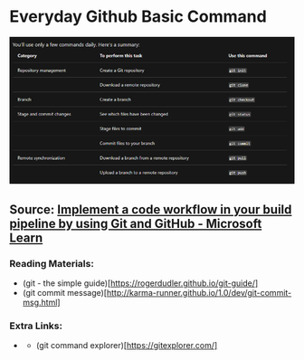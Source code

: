 # Everyday Github Basic Command

![All you need to know about Github Command](../images/git_github.png 'Title')

## Source: [Implement a code workflow in your build pipeline by using Git and GitHub - Microsoft Learn](https://docs.microsoft.com/en-us/learn/modules/implement-code-workflow/2-choose-a-code-flow-strategy)

### Reading Materials:

- (git - the simple guide)[https://rogerdudler.github.io/git-guide/]
- (git commit message)[http://karma-runner.github.io/1.0/dev/git-commit-msg.html]

### Extra Links:

- - (git command explorer)[https://gitexplorer.com/]
